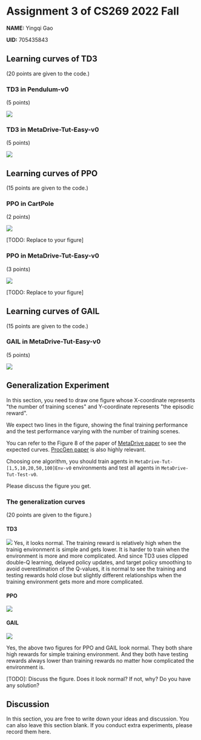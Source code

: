 # Assignment 3 of CS269 2022 Fall

**NAME:** Yingqi Gao

**UID:** 705435843


## Learning curves of TD3

(20 points are given to the code.)

### TD3 in Pendulum-v0

(5 points)

![](pendulum-td3.png)


### TD3 in MetaDrive-Tut-Easy-v0

(5 points)

![](metadrive-easy-td3.png)



## Learning curves of PPO

(15 points are given to the code.)

### PPO in CartPole

(2 points)

![](cartpole-ppo.png)

[TODO: Replace to your figure]



### PPO in MetaDrive-Tut-Easy-v0

(3 points)

![](metadrive-easy-ppo.png)

[TODO: Replace to your figure]


## Learning curves of GAIL

(15 points are given to the code.)

### GAIL in MetaDrive-Tut-Easy-v0

(5 points)

![](metadrive-easy-gail.png)




## Generalization Experiment

In this section, you need to draw one figure
whose X-coordinate represents "the number of training scenes" and 
Y-coordinate represents "the episodic reward".

We expect two lines in the figure, showing the final training performance and 
the test performance varying with the number of training scenes. 

You can refer to the Figure 8 of the paper of  [MetaDrive paper](https://arxiv.org/pdf/2109.12674.pdf) 
to see the expected curves. [ProcGen paper](http://proceedings.mlr.press/v97/cobbe19a/cobbe19a.pdf) is also highly relevant.


Choosing one algorithm, you should train agents in `MetaDrive-Tut-[1,5,10,20,50,100]Env-v0` environments and test all agents in `MetaDrive-Tut-Test-v0`.

Please discuss the figure you get.


### The generalization curves

(20 points are given to the figure.)

#### TD3
![](generalization-td3.png)
Yes, it looks normal. The training reward is relatively high when the trainig environment is simple and gets lower. It is harder to train when the environment is more and more complicated. And since TD3 uses clipped double-Q learning, delayed policy updates, and target policy smoothing to avoid overestimation of the Q-values, it is normal to see the training and testing rewards hold close but slightly different relationships when the training environment gets more and more complicated. 

#### PPO
![](generalization-ppo.png)

#### GAIL
![](generalization-gail.png)

Yes, the above two figures for PPO and GAIL look normal. They both share high rewards for simple training environment. And they both have testing rewards always lower than training rewards no matter how complicated the environment is. 


[TODO]: Discuss the figure. Does it look normal? If not, why? Do you have any solution?




## Discussion

In this section, you are free to write down your ideas and discussion. 
You can also leave this section blank.
If you conduct extra experiments, please record them here.




